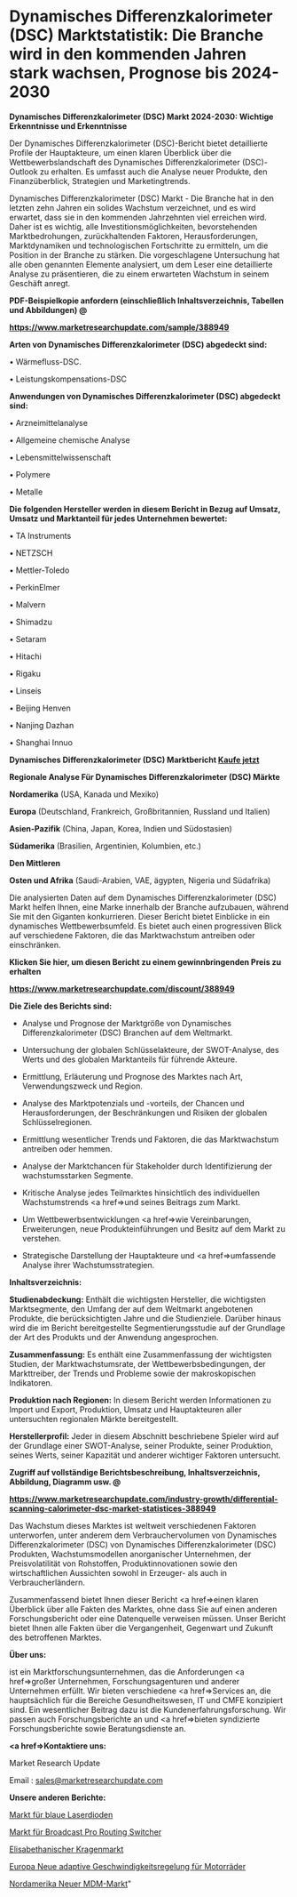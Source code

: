 # Dynamisches Differenzkalorimeter (DSC) Marktstatistik: Die Branche wird in den kommenden Jahren stark wachsen, Prognose bis 2024-2030

<strong>Dynamisches Differenzkalorimeter (DSC) Markt 2024-2030: Wichtige Erkenntnisse und Erkenntnisse</strong>

Der Dynamisches Differenzkalorimeter (DSC)-Bericht bietet detaillierte Profile der Hauptakteure, um einen klaren Überblick über die Wettbewerbslandschaft des Dynamisches Differenzkalorimeter (DSC)-Outlook zu erhalten. Es umfasst auch die Analyse neuer Produkte, den Finanzüberblick, Strategien und Marketingtrends.

Dynamisches Differenzkalorimeter (DSC) Markt - Die Branche hat in den letzten zehn Jahren ein solides Wachstum verzeichnet, und es wird erwartet, dass sie in den kommenden Jahrzehnten viel erreichen wird. Daher ist es wichtig, alle Investitionsmöglichkeiten, bevorstehenden Marktbedrohungen, zurückhaltenden Faktoren, Herausforderungen, Marktdynamiken und technologischen Fortschritte zu ermitteln, um die Position in der Branche zu stärken. Die vorgeschlagene Untersuchung hat alle oben genannten Elemente analysiert, um dem Leser eine detaillierte Analyse zu präsentieren, die zu einem erwarteten Wachstum in seinem Geschäft anregt.



<strong><b>PDF-Beispielkopie anfordern (einschließlich Inhaltsverzeichnis, Tabellen und Abbildungen) @ </b></strong>

<strong><a href=https://www.marketresearchupdate.com/sample/388949>

<strong>https://www.marketresearchupdate.com/sample/388949</u></a></strong></strong>



<strong>Arten von Dynamisches Differenzkalorimeter (DSC) abgedeckt sind:</strong>

• Wärmefluss-DSC.

• Leistungskompensations-DSC



<strong>Anwendungen von Dynamisches Differenzkalorimeter (DSC) abgedeckt sind:</strong>

• Arzneimittelanalyse

• Allgemeine chemische Analyse

• Lebensmittelwissenschaft

• Polymere

• Metalle



<strong>Die folgenden Hersteller werden in diesem Bericht in Bezug auf Umsatz, Umsatz und Marktanteil für jedes Unternehmen bewertet:</strong>

• TA Instruments

• NETZSCH

• Mettler-Toledo

• PerkinElmer

• Malvern

• Shimadzu

• Setaram

• Hitachi

• Rigaku

• Linseis

• Beijing Henven

• Nanjing Dazhan

• Shanghai Innuo



<strong>Dynamisches Differenzkalorimeter (DSC) Marktbericht <a href=https://www.marketresearchupdate.com/buynow/388949>Kaufe jetzt</a></strong>



<strong>Regionale Analyse Für Dynamisches Differenzkalorimeter (DSC) Märkte</strong>



<strong>Nordamerika</strong> (USA, Kanada und Mexiko)



<strong>Europa</strong> (Deutschland, Frankreich, Großbritannien, Russland und Italien)



<strong>Asien-Pazifik</strong> (China, Japan, Korea, Indien und Südostasien)



<strong>Südamerika</strong> (Brasilien, Argentinien, Kolumbien, etc.)



<strong>Den Mittleren</strong> 

<strong>Osten und Afrika</strong> (Saudi-Arabien, VAE, ägypten, Nigeria und Südafrika)

Die analysierten Daten auf dem Dynamisches Differenzkalorimeter (DSC) Markt helfen Ihnen, eine Marke innerhalb der Branche aufzubauen, während Sie mit den Giganten konkurrieren. Dieser Bericht bietet Einblicke in ein dynamisches Wettbewerbsumfeld. Es bietet auch einen progressiven Blick auf verschiedene Faktoren, die das Marktwachstum antreiben oder einschränken.



<strong>Klicken Sie hier, um diesen Bericht zu einem gewinnbringenden Preis zu erhalten
</strong>

<strong><a href=https://www.marketresearchupdate.com/discount/388949>https://www.marketresearchupdate.com/discount/388949</b></u></strong></a>



<strong>Die Ziele des Berichts sind:</strong>

- Analyse und Prognose der Marktgröße von Dynamisches Differenzkalorimeter (DSC) Branchen auf dem Weltmarkt.

- Untersuchung der globalen Schlüsselakteure, der SWOT-Analyse, des Werts und des globalen Marktanteils für führende Akteure.

- Ermittlung, Erläuterung und Prognose des Marktes nach Art, Verwendungszweck und Region.

- Analyse des Marktpotenzials und -vorteils, der Chancen und Herausforderungen, der Beschränkungen und Risiken der globalen Schlüsselregionen.

- Ermittlung wesentlicher Trends und Faktoren, die das Marktwachstum antreiben oder hemmen.

- Analyse der Marktchancen für Stakeholder durch Identifizierung der wachstumsstarken Segmente.

- Kritische Analyse jedes Teilmarktes hinsichtlich des individuellen Wachstumstrends <a href=>und</a> seines Beitrags zum Markt.

- Um Wettbewerbsentwicklungen <a href=>wie</a> Vereinbarungen, Erweiterungen, neue Produkteinführungen und Besitz auf dem Markt zu verstehen.

- Strategische Darstellung der Hauptakteure und <a href=>umfas</a>sende Analyse ihrer Wachstumsstrategien.



<strong>Inhaltsverzeichnis:</strong>



<strong>Studienabdeckung:</strong> Enthält die wichtigsten Hersteller, die wichtigsten Marktsegmente, den Umfang der auf dem Weltmarkt angebotenen Produkte, die berücksichtigten Jahre und die Studienziele. Darüber hinaus wird die im Bericht bereitgestellte Segmentierungsstudie auf der Grundlage der Art des Produkts und der Anwendung angesprochen.



<strong>Zusammenfassung:</strong> Es enthält eine Zusammenfassung der wichtigsten Studien, der Marktwachstumsrate, der Wettbewerbsbedingungen, der Markttreiber, der Trends und Probleme sowie der makroskopischen Indikatoren.



<strong>Produktion nach Regionen:</strong> In diesem Bericht werden Informationen zu Import und Export, Produktion, Umsatz und Hauptakteuren aller untersuchten regionalen Märkte bereitgestellt.



<strong>Herstellerprofil:</strong> Jeder in diesem Abschnitt beschriebene Spieler wird auf der Grundlage einer SWOT-Analyse, seiner Produkte, seiner Produktion, seines Werts, seiner Kapazität und anderer wichtiger Faktoren untersucht.



<strong><b>Zugriff auf vollständige Berichtsbeschreibung, Inhaltsverzeichnis, Abbildung, Diagramm usw. @ </b></strong>

<strong><a href=https://www.marketresearchupdate.com/industry-growth/differential-scanning-calorimeter-dsc-market-statistices-388949>https://www.marketresearchupdate.com/industry-growth/differential-scanning-calorimeter-dsc-market-statistices-388949</a></strong>

Das Wachstum dieses Marktes ist weltweit verschiedenen Faktoren unterworfen, unter anderem dem Verbrauchervolumen von Dynamisches Differenzkalorimeter (DSC) von Dynamisches Differenzkalorimeter (DSC) Produkten, Wachstumsmodellen anorganischer Unternehmen, der Preisvolatilität von Rohstoffen, Produktinnovationen sowie den wirtschaftlichen Aussichten sowohl in Erzeuger- als auch in Verbraucherländern.

Zusammenfassend bietet Ihnen dieser Bericht <a href=>einen</a> klaren Überblick über alle Fakten des Marktes, ohne dass Sie auf einen anderen Forschungsbericht oder eine Datenquelle verweisen müssen. Unser Bericht bietet Ihnen alle Fakten über die Vergangenheit, Gegenwart und Zukunft des betroffenen Marktes.



<strong>Über uns:</strong>

 ist ein Marktforschungsunternehmen, das die Anforderungen <a href=>großer</a> Unternehmen, Forschungsagenturen und anderer Unternehmen erfüllt. Wir bieten verschiedene <a href=>Services</a> an, die hauptsächlich für die Bereiche Gesundheitswesen, IT und CMFE konzipiert sind. Ein wesentlicher Beitrag dazu ist die Kundenerfahrungsforschung. Wir passen auch Forschungsberichte an und <a href=>bieten</a> syndizierte Forschungsberichte sowie Beratungsdienste an.



<strong><a href=>Kontaktiere uns:</a></strong>

Market Research Update

Email : sales@marketresearchupdate.com



<strong>Unsere anderen Berichte:</strong>

<a href=https://www.linkedin.com/pulse/blue-laser-diode-market-opportunities-stay-ahead-game>Markt für blaue Laserdioden</a>

<a href=https://www.linkedin.com/pulse/broadcast-pro-routing-switcher-market>Markt für Broadcast Pro Routing Switcher</a>

<a href=https://www.linkedin.com/pulse/elizabethan-collar-market-2023-remarking-enormous>Elisabethanischer Kragenmarkt</a>

<a href=https://www.linkedin.com/pulse/europe-new-motorcycle-adaptive-cruise-control>Europa Neue adaptive Geschwindigkeitsregelung für Motorräder</a>

<a href=https://www.linkedin.com/pulse/north-america-new-mdm-market-current-business>Nordamerika Neuer MDM-Markt</a>"
